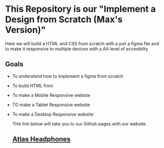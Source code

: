 # This Repository is our "Implement a Design from Scratch (Max's Version)"
Here we will build a HTML and CSS from scratch with a just a figma file and to make it responsive to multiple devices with a AA level of accesibilty
## Goals
- To understand how to implement a figma from scratch
- To build HTML from
- To make a Mobile Responsive webiste
- TO make a Tablet Responsive website
- To make a Desktop Responsive website

  THe link below will take you to our Github pages with our website
  ## [Atlas Headphones](https://youtu.be/dQw4w9WgXcQ?si=N1oiu4MC25Ked9P6)

